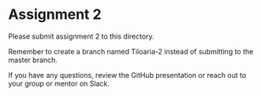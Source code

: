 # Assignment 2

Please submit assignment 2 to this directory.

Remember to create a branch named Tiloaria-2 
instead of submitting to the master branch.

If you have any questions, review the GitHub presentation or reach
out to your group or mentor on Slack.
